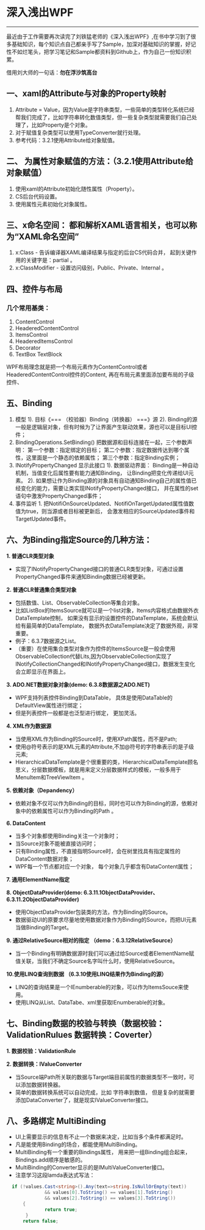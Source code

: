 # 深入浅出WPF

------

最近由于工作需要再次读完了刘铁猛老师的《深入浅出WPF》,在书中学习到了很多基础知识，每个知识点自己都亲手写了Sample，加深对基础知识的掌握，好记性不如烂笔头，把学习笔记和Sample都资料到Github上，作为自己一份知识积累。

借用刘大师的一句话：**勿在浮沙筑高台**

## 一、xaml的Attribute与对象的Property映射
1. Attribute = Value，因为Value是字符串类型，一些简单的类型转化系统已经帮我们完成了，比如字符串转化数值类型，但一些复杂类型就需要我们自己处理了，比如Property是个对象。
2. 对于赋值复杂类型可以使用TypeConverter就行处理。
3. 参考代码：3.2.1使用Attribute给对象赋值。

## 二、 为属性对象赋值的方法：（3.2.1使用Attribute给对象赋值）
1. 使用xaml的Attribute初始化随性属性（Property）。
2. CS后台代码设置。
3. 使用属性元素初始化对象属性。

## 三、x命名空间： 都和解析XAML语言相关，也可以称为“XAML命名空间”
1. x:Class - 告诉编译器XAML编译结果与指定的后台CS代码合并， 起到关键作用的关键字是：partial 。
2. x:ClassModifier - 设置访问级别，Public、Private、Internal 。

## 四、控件与布局
   ### 几个常用基类：
   1. ContentControl
   2. HeaderedContentControl
   3. ItemsControl
   4. HeaderedItemsControl
   5. Decorator
   6. TextBox TextBlock
   
   WPF布局理念就是把一个布局元素作为ContentControl或者HeaderedContentControl控件的Content, 再在布局元素里面添加要布局的子级控件、
   
## 五、Binding
1. 模型
  1). 目标《=== （校验器）Binding（转换器） ===》源
  2). Binding的源一般是逻辑层对象，但有时候为了让界面产生联动效果，源也可以是目标UI控件；
2. BindingOperations.SetBinding() 把数据源和目标连接在一起，三个参数声明：
		第一个参数：指定绑定的目标；
		第二个参数：指定数据传达到哪个属性，这里面是一个静态的依赖属性；
		第三个参数：指定Binding实例；
3. INotifyPropertyChanged 显示此接口
		1). 数据驱动界面： Binding是一种自动机制，当值变化后属性要有能力通知Binding， 让Binding把变化传递给UI元素。
		2). 如果想让作为Binding源的对象具有自动通知Binding自己的属性值已经变化的能力，需要让类实现INotifyPropertyChanged接口，
		   并在属性的set语句中激发PropertyChanged事件；
4. 事件监听
		1. 把NotifiOnSourceUpdated、NotifiOnTargetUpdated属性值数值为true，则当源或者目标被更新后，
		   会激发相应的SourceUpdated事件和TargetUpdated事件。 
         
## 六、为Binding指定Source的几种方法：
**1. 普通CLR类型对象**
  - 实现了INotifyPropertyChanged接口的普通CLR类型对象，可通过设置PropertyChanged事件来通知Binding数据已经被更新。

**2. 普通CLR普通集合类型对象**
  - 包括数值、List<T>、ObservableCollection<T>等集合对象。  
  - 比如ListBox的ItemsSource就可以是一个list对象，Items内容格式由数据外衣DataTemplate控制， 如果没有显示的设置控件的DataTemplate，系统会默认给有最简单的DataTemplate， 数据外衣DataTemplate决定了数据外观，非常重要。 
  - 例子：6.3.7数据源之List。
  - （重要）在使用集合类型对象作为控件的ItemsSource是一般会使用 ObservableCollection<T>代替Lits<T>,因为ObservableCollection<T>实现了INotifyCollectionChanged和INotifyPropertyChanged接口，数据发生变化会立即显示在界面上。

**3. ADO.NET数据对象对象(demo: 6.3.8数据源之ADO.NET)**
  - WPF支持列表控件Binding到DataTable， 具体是使用DataTable的DefaultView属性进行绑定；
  - 但是列表控件一般都是也泛型进行绑定， 更加灵活。

**4. XML作为数据源**
  - 当使用XML作为Binding的Source时，使用XPath属性，而不是Path;
  - 使用@符号表示的是XML元素的Attribute,不加@符号的字符串表示的是子级元素;
  - HierarchicalDataTemplate是个很重要的类，HierarchicalDataTemplate顾名思义，分层数据模板，就是用来定义分层数据样式的模板，一般多用于MenuItem和TreeViewItem 。

**5. 依赖对象（Depandency）**
  - 依赖对象不仅可以作为Binding的目标，同时也可以作为Binding的源，依赖对象中的依赖属性可以作为Binding的Path 。

**6. DataContent** 
  - 当多个对象都使用Binding关注一个对象时；
  - 当Source对象不能被直接访问时；
  - 只有Binding属性，不直接指明Source时，会在树里找具有指定属性的DataContent数据对象；
  - WPF每一个节点都对应一个对象， 每个对象几乎都含有DataContent属性；

**7. 通用ElementName指定**

**8. ObjectDataProvider(demo: 6.3.11.1ObjectDataProvider、6.3.11.2ObjectDataProvider)**
  - 使用ObjectDataProvider包装类的方法，作为Binding的Source。
  - 数据驱动UI的原要求尽量地使用数据对象作为Binding的Source，而把UI元素当做Binding的Target。

**9. 通过RelativeSource相对的指定 （demo：6.3.12RelativeSource）**
  - 当一个Binding有明确数据源时我们可以通过给Source或者ElementName赋值关联，当我们不确定Source名字叫什么时，使用RelativeSource。

**10.使用LINQ查询到数据 （6.3.10使用LINQ结果作为Binding的源）**
  - LINQ的查询结果是一个IEnumberable<T>的对象，可以作为ItemsSouce来使用。
  - 使用LINQ从List、DataTabe、xml里获取IEnumberable<T>的对象。
	
## 七、Binding数据的校验与转换（数据校验：ValidationRulues	数据转换：Coverter）
**1. 数据校验：ValidationRule**

**2. 数据转换：IValueConverter**
  - 当Source端Path所关联的数据与Target端目前属性的数据类型不一致时，可以添加数据转换器。
  -  简单的数据转换系统可以自动完成，比如 字符串到数值，  但是复杂的就需要添加DataConverter了，就是现实IValueConverter接口。
  
## 八、多路绑定 MultiBinding
  - UI上需要显示的信息有不止一个数据来决定，比如当多个条件都满足时。
  - 凡是能使用Binding的场合，都能使用MultiBinding。
  - MultiBinding有一个重要的Bindings属性， 用来把一组Binding组合起来， Bindings.add顺序是敏感的。
  - MultiBinding的Converter显示的是IMultiValueConverter接口。
  - 注意学习这段lamda表达式写法：
  ```C#
	if (!values.Cast<string>().Any(text=>string.IsNullOrEmpty(text)) 
                && values[0].ToString() == values[1].ToString()
                && values[2].ToString() == values[3].ToString())
        {
                return true;
         }
        return false;
```
